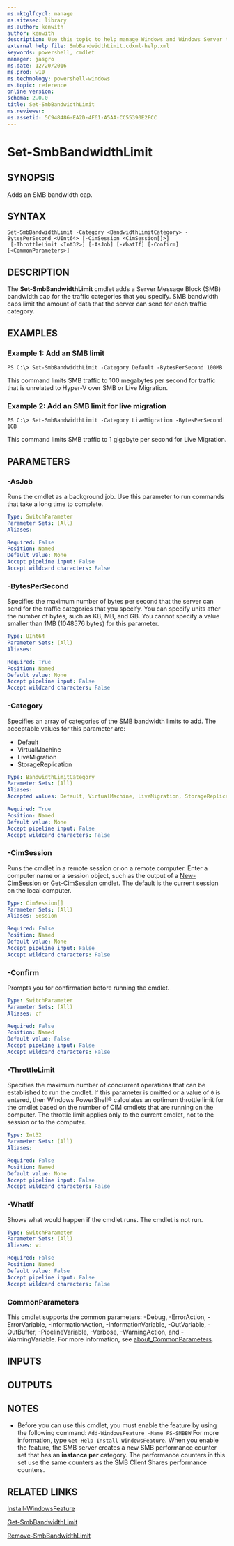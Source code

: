 ```yaml
---
ms.mktglfcycl: manage
ms.sitesec: library
ms.author: kenwith
author: kenwith
description: Use this topic to help manage Windows and Windows Server technologies with Windows PowerShell.
external help file: SmbBandwidthLimit.cdxml-help.xml
keywords: powershell, cmdlet
manager: jasgro
ms.date: 12/20/2016
ms.prod: w10
ms.technology: powershell-windows
ms.topic: reference
online version: 
schema: 2.0.0
title: Set-SmbBandwidthLimit
ms.reviewer:
ms.assetid: 5C948486-EA2D-4F61-A5AA-CC55390E2FCC
---
```


# Set-SmbBandwidthLimit

## SYNOPSIS
Adds an SMB bandwidth cap.

## SYNTAX

```
Set-SmbBandwidthLimit -Category <BandwidthLimitCategory> -BytesPerSecond <UInt64> [-CimSession <CimSession[]>]
 [-ThrottleLimit <Int32>] [-AsJob] [-WhatIf] [-Confirm] [<CommonParameters>]
```

## DESCRIPTION
The **Set-SmbBandwidthLimit** cmdlet adds a Server Message Block (SMB) bandwidth cap for the traffic categories that you specify.
SMB bandwidth caps limit the amount of data that the server can send for each traffic category.

## EXAMPLES

### Example 1: Add an SMB limit
```
PS C:\> Set-SmbBandwidthLimit -Category Default -BytesPerSecond 100MB
```

This command limits SMB traffic to 100 megabytes per second for traffic that is unrelated to Hyper-V over SMB or Live Migration.

### Example 2: Add an SMB limit for live migration
```
PS C:\> Set-SmbBandwidthLimit -Category LiveMigration -BytesPerSecond 1GB
```

This command limits SMB traffic to 1 gigabyte per second for Live Migration.

## PARAMETERS

### -AsJob
Runs the cmdlet as a background job. Use this parameter to run commands that take a long time to complete.

```yaml
Type: SwitchParameter
Parameter Sets: (All)
Aliases: 

Required: False
Position: Named
Default value: None
Accept pipeline input: False
Accept wildcard characters: False
```

### -BytesPerSecond
Specifies the maximum number of bytes per second that the server can send for the traffic categories that you specify.
You can specify units after the number of bytes, such as KB, MB, and GB.
You cannot specify a value smaller than 1MB (1048576 bytes) for this parameter.

```yaml
Type: UInt64
Parameter Sets: (All)
Aliases: 

Required: True
Position: Named
Default value: None
Accept pipeline input: False
Accept wildcard characters: False
```

### -Category
Specifies an array of categories of the SMB bandwidth limits to add.
The acceptable values for this parameter are:

- Default
- VirtualMachine
- LiveMigration
- StorageReplication

```yaml
Type: BandwidthLimitCategory
Parameter Sets: (All)
Aliases: 
Accepted values: Default, VirtualMachine, LiveMigration, StorageReplication

Required: True
Position: Named
Default value: None
Accept pipeline input: False
Accept wildcard characters: False
```

### -CimSession
Runs the cmdlet in a remote session or on a remote computer.
Enter a computer name or a session object, such as the output of a [New-CimSession](http://go.microsoft.com/fwlink/p/?LinkId=227967) or [Get-CimSession](http://go.microsoft.com/fwlink/p/?LinkId=227966) cmdlet.
The default is the current session on the local computer.

```yaml
Type: CimSession[]
Parameter Sets: (All)
Aliases: Session

Required: False
Position: Named
Default value: None
Accept pipeline input: False
Accept wildcard characters: False
```

### -Confirm
Prompts you for confirmation before running the cmdlet.

```yaml
Type: SwitchParameter
Parameter Sets: (All)
Aliases: cf

Required: False
Position: Named
Default value: False
Accept pipeline input: False
Accept wildcard characters: False
```

### -ThrottleLimit
Specifies the maximum number of concurrent operations that can be established to run the cmdlet.
If this parameter is omitted or a value of `0` is entered, then Windows PowerShell® calculates an optimum throttle limit for the cmdlet based on the number of CIM cmdlets that are running on the computer.
The throttle limit applies only to the current cmdlet, not to the session or to the computer.

```yaml
Type: Int32
Parameter Sets: (All)
Aliases: 

Required: False
Position: Named
Default value: None
Accept pipeline input: False
Accept wildcard characters: False
```

### -WhatIf
Shows what would happen if the cmdlet runs.
The cmdlet is not run.

```yaml
Type: SwitchParameter
Parameter Sets: (All)
Aliases: wi

Required: False
Position: Named
Default value: False
Accept pipeline input: False
Accept wildcard characters: False
```

### CommonParameters
This cmdlet supports the common parameters: -Debug, -ErrorAction, -ErrorVariable, -InformationAction, -InformationVariable, -OutVariable, -OutBuffer, -PipelineVariable, -Verbose, -WarningAction, and -WarningVariable. For more information, see [about_CommonParameters](http://go.microsoft.com/fwlink/?LinkID=113216).

## INPUTS

## OUTPUTS

## NOTES
* Before you can use this cmdlet, you must enable the feature by using the following command: 
`Add-WindowsFeature -Name FS-SMBBW`
For more information, type `Get-Help Install-WindowsFeature`. When you enable the feature, the SMB server creates a new SMB performance counter set that has an **instance per** category. The performance counters in this set use the same counters as the SMB Client Shares performance counters.

## RELATED LINKS

[Install-WindowsFeature](../servermanager/Install-WindowsFeature.md)

[Get-SmbBandwidthLimit](./Get-SmbBandwidthLimit.md)

[Remove-SmbBandwidthLimit](./Remove-SmbBandwidthLimit.md)

